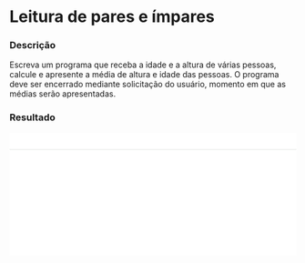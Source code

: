# Leitura de pares e ímpares

### Descrição

Escreva um programa que receba a idade e a altura de várias pessoas, calcule e apresente a média de altura e idade das pessoas. O programa deve ser encerrado mediante solicitação do usuário, momento em que as médias serão apresentadas.

### Resultado

<p align="center">
<img src="../11- ImagensReadme/07.gif"  width="570px"/>
</p>
